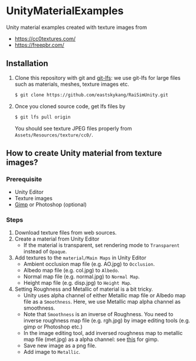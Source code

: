 # UnityMaterialExamples

Unity material examples created with texture images from
- https://cc0textures.com/
- https://freepbr.com/ 

## Installation

1. Clone this repository with git and [git-lfs](https://git-lfs.github.com/): we use git-lfs for large files such as materials, meshes, texture images etc.
    ```sh
    $ git clone https://github.com/eastskykang/RaiSimUnity.git
    ```
2. Once you cloned source code, get lfs files by 
    ```sh
    $ git lfs pull origin
    ```
    You should see texture JPEG files properly from ```Assets/Resources/texture/cc0/```. 

## How to create Unity material from texture images?

### Prerequisite 

- Unity Editor
- Texture images 
- [Gimp](https://www.gimp.org/) or Photoshop (optional)

### Steps

1. Download texture files from web sources.
2. Create a material from Unity Editor 
    - If the material is transparent, set rendering mode to ```Transparent``` instead of ```Opaque```.
3. Add textures to the ```material/Main Maps``` in Unity Editor
    - Ambient occlusion map file (e.g. AO.jpg) to ```Occlusion```.
    - Albedo map file (e.g. col.jpg) to ```Albedo```.
    - Normal map file (e.g. normal.jpg) to ```Normal Map```.
    - Height map file (e.g. disp.jpg) to ```Height Map```.
4. Setting Roughness and Metallic of material is a bit tricky. 
    - Unity uses alpha channel of either Metallic map file or Albedo map file as a ```Smoothness```. Here, we use Metallic map alpha channel as smoothness.
    - Note that ```Smoothness``` is an inverse of Roughness. You need to inverse roughness map file (e.g. rgh.jpg) by image editing tools (e.g. gimp or Photoshop etc.)
    - In the image editing tool, add inversed roughness map to metallic map file (met.jpg) as a alpha channel: see [this](https://graphicdesign.stackexchange.com/questions/8397/gimp-using-an-image-as-the-transparency-layer-of-another-image) for gimp.
    - Save new image as a png file.
    - Add image to ```Metallic```.

